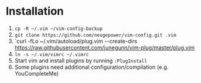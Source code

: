 # Installation

1. `cp -R ~/.vim ~/vim-config-backup`
2. `git clone https://github.com/neugepower/vim-config.git .vim`
3. `curl -fLo ~/.vim/autoload/plug.vim --create-dirs https://raw.githubusercontent.com/junegunn/vim-plug/master/plug.vim
4. `ln -s ~/.vim/vimrc ~/.vimrc`
5. Start vim and install plugins by running `:PlugInstall`
6. Some plugins need additional configuration/compilation (e.g. YouCompleteMe)
